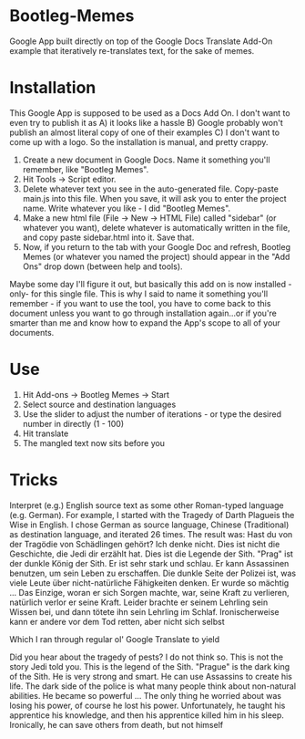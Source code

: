 # Bootleg-Memes
Google App built directly on top of the Google Docs Translate Add-On example that iteratively re-translates text, for the sake of memes.

# Installation
This Google App is supposed to be used as a Docs Add On.  I don't want to even try to publish it as A) it looks like a hassle B) Google probably won't publish an almost literal copy of one of their examples C) I don't want to come up with a logo.  So the installation is manual, and pretty crappy.

1) Create a new document in Google Docs.  Name it something you'll remember, like "Bootleg Memes".  
2) Hit Tools -> Script editor.
3) Delete whatever text you see in the auto-generated file.  Copy-paste main.js into this file.  When you save, it will ask you to enter the project name.  Write whatever you like - I did "Bootleg Memes".
4) Make a new html file (File -> New -> HTML File) called "sidebar" (or whatever you want), delete whatever is automatically written in the file, and copy paste sidebar.html into it. Save that.
5) Now, if you return to the tab with your Google Doc and refresh, Bootleg Memes (or whatever you named the project) should appear in the "Add Ons" drop down (between help and tools).

Maybe some day I'll figure it out, but basically this add on is now installed -only- for this single file.  This is why I said to name it something you'll remember - if you want to use the tool, you have to come back to this document unless you want to go through installation again...or if you're smarter than me and know how to expand the App's scope to all of your documents.

# Use
1) Hit Add-ons -> Bootleg Memes -> Start
2) Select source and destination languages
3) Use the slider to adjust the number of iterations - or type the desired number in directly (1 - 100)
4) Hit translate
5) The mangled text now sits before you

# Tricks
Interpret (e.g.) English source text as some other Roman-typed language (e.g. German).  For example, I started with the Tragedy of Darth Plagueis the Wise in English.  I chose German as source language, Chinese (Traditional) as destination language, and iterated 26 times.  The result was:
Hast du von der Tragödie von Schädlingen gehört? Ich denke nicht. Dies ist nicht die Geschichte, die Jedi dir erzählt hat. Dies ist die Legende der Sith. "Prag" ist der dunkle König der Sith. Er ist sehr stark und schlau. Er kann Assassinen benutzen, um sein Leben zu erschaffen. Die dunkle Seite der Polizei ist, was viele Leute über nicht-natürliche Fähigkeiten denken. Er wurde so mächtig ... Das Einzige, woran er sich Sorgen machte, war, seine Kraft zu verlieren, natürlich verlor er seine Kraft. Leider brachte er seinem Lehrling sein Wissen bei, und dann tötete ihn sein Lehrling im Schlaf. Ironischerweise kann er andere vor dem Tod retten, aber nicht sich selbst

Which I ran through regular ol' Google Translate to yield

Did you hear about the tragedy of pests? I do not think so. This is not the story Jedi told you. This is the legend of the Sith. "Prague" is the dark king of the Sith. He is very strong and smart. He can use Assassins to create his life. The dark side of the police is what many people think about non-natural abilities. He became so powerful ... The only thing he worried about was losing his power, of course he lost his power. Unfortunately, he taught his apprentice his knowledge, and then his apprentice killed him in his sleep. Ironically, he can save others from death, but not himself
